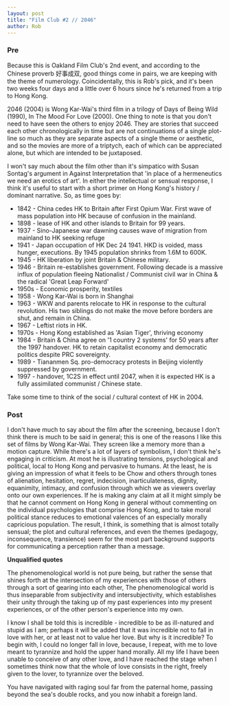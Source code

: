 ```yaml
---
layout: post
title: "Film Club #2 // 2046"
author: Rob
---
```


### Pre

Because this is Oakland Film Club's 2nd event, and according to the Chinese proverb 好事成双, good things come in pairs, we are keeping with the theme of numerology. Coincidentally, this is Rob's pick, and it's been two weeks four days and a little over 6 hours since he's returned from a trip to Hong Kong.

2046 (2004) is Wong Kar-Wai's third film in a trilogy of Days of Being Wild (1990), In The Mood For Love (2000). One thing to note is that you don't need to have seen the others to enjoy 2046. They are stories that succeed each other chronologically in time but are not continuations of a single plot-line so much as they are separate aspects of a single theme or aesthetic, and so the movies are more of a triptych, each of which can be appreciated alone, but which are intended to be juxtaposed.

I won't say much about the film other than it's simpatico with Susan Sontag's argument in Against Interpretation that 'in place of a hermeneutics we need an erotics of art'. In either the intellectual or sensual response, I think it's useful to start with a short primer on Hong Kong's history / dominant narrative. So, as time goes by:

-   1842 - China cedes HK to Britain after First Opium War. First wave of mass population into HK because of confusion in the mainland.
-   1898 - lease of HK and other islands to Britain for 99 years.
-   1937 - Sino-Japanese war dawning causes wave of migration from mainland to HK seeking refuge
-   1941 - Japan occupation of HK Dec 24 1941. HKD is voided, mass hunger, executions. By 1945 population shrinks from 1.6M to 600K.
-   1945 - HK liberation by joint Britain & Chinese military.
-   1946 - Britain re-establishes government. Following decade is a massive influx of population fleeing Nationalist / Communist civil war in China & the radical 'Great Leap Forward'
-   1950s - Economic prosperity, textiles
-   1958 - Wong Kar-Wai is born in Shanghai
-   1963 - WKW and parents relocate to HK in response to the cultural revolution. His two siblings do not make the move before borders are shut, and remain in China.
-   1967 - Leftist riots in HK.
-   1970s - Hong Kong established as 'Asian Tiger', thriving economy
-   1984 - Britain & China agree on '1 country 2 systems' for 50 years after the 1997 handover. HK to retain capitalist economy and democratic politics despite PRC sovereignty.
-   1989 - Tiananmen Sq. pro-democracy protests in Beijing violently suppressed by government.
-   1997 - handover, 1C2S in effect until 2047, when it is expected HK is a fully assimilated communist / Chinese state.

Take some time to think of the social / cultural context of HK in 2004.

### Post

I don't have much to say about the film after the screening, because I don't think there is much to be said in general; this is one of the reasons I like this set of films by Wong Kar-Wai. They screen like a memory more than a motion capture. While there's a lot of layers of symbolism, I don't think he's engaging in criticism. At most he is illustrating tensions, psychological and political, local to Hong Kong and pervasive to humans. At the least, he is giving an impression of what it feels to be Chow and others through tones of alienation, hesitation, regret, indecision, inarticulateness, dignity, equanimity, intimacy, and confusion through which we as viewers overlay onto our own experiences. If he is making any claim at all it might simply be that he cannot comment on Hong Kong in general without commenting on the individual psychologies that comprise Hong Kong, and to take moral political stance reduces to emotional valences of an especially morally capricious population. The result, I think, is something that is almost totally sensual; the plot and cultural references, and even the themes (pedagogy, inconsequence, transience) seem for the most part background supports for communicating a perception rather than a message.

**Unqualified quotes**

The phenomenological world is not pure being, but rather the sense that shines forth at the intersection of my experiences with those of others through a sort of gearing into each other, The phenomenological world is thus inseparable from subjectivity and intersubjectivity, which establishes their unity through the taking up of my past experiences into my present experiences, or of the other person's experience into my own.

I know I shall be told this is incredible - incredible to be as ill-natured and stupid as I am; perhaps it will be added that it was incredible not to fall in love with her, or at least not to value her love. But why is it incredible? To begin with, I could no longer fall in love, because, I repeat, with me to love meant to tyrannize and hold the upper hand morally. All my life I have been unable to conceive of any other love, and I have reached the stage when I sometimes think now that the whole of love consists in the right, freely given to the lover, to tyrannize over the beloved.

You have navigated with raging soul far from the paternal home, passing beyond the sea's double rocks, and you now inhabit a foreign land.
